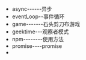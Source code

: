 - async------异步
- eventLoop--事件循环
- game-------石头剪刀布游戏
- geektime---观察者模式
- npm--------使用方法
- promise----promise
-
